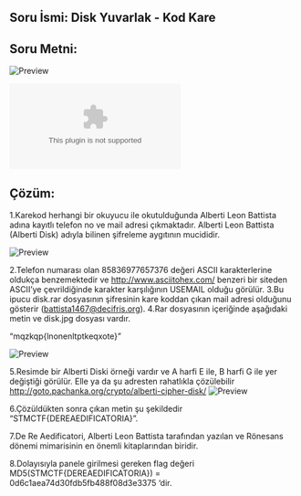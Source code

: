 

## Soru İsmi: Disk Yuvarlak - Kod Kare

## Soru Metni: 
![Preview](https://github.com/stmctf/stmctf17/blob/master/CRYPTO/DiskYuvarlakKodKare/d02f7fa78908987a9460a4decbb1a927.png)

![f93f75f8cae4a51cdd9b491a7c11c69d.zip](https://github.com/stmctf/stmctf17/blob/master/CRYPTO/DiskYuvarlakKodKare/f93f75f8cae4a51cdd9b491a7c11c69d.zip)


## Çözüm: 

1.Karekod herhangi bir okuyucu ile okutulduğunda Alberti Leon Battista adına kayıtlı telefon no ve mail adresi çıkmaktadır. Alberti Leon Battista (Alberti Disk) adıyla bilinen şifreleme aygıtının mucididir. 
 
![Preview](https://github.com/stmctf/stmctf17/blob/master/CRYPTO/DiskYuvarlakKodKare/disk1.png)

2.Telefon numarası olan 85836977657376 değeri ASCII karakterlerine oldukça benzemektedir ve http://www.asciitohex.com/ benzeri bir siteden ASCII’ye çevrildiğinde karakter karşılığının USEMAIL olduğu görülür.
3.Bu ipucu disk.rar dosyasının şifresinin kare koddan çıkan mail adresi olduğunu gösterir (battista1467@decifris.org). 
4.Rar dosyasının içeriğinde aşağıdaki metin  ve disk.jpg dosyası vardır. 

“mqzkqp{lnonenltptkeqxote}”
 
 ![Preview](https://github.com/stmctf/stmctf17/blob/master/CRYPTO/DiskYuvarlakKodKare/disk2.png)
 
5.Resimde bir Alberti Diski örneği vardır ve A harfi E ile, B harfi G ile yer değiştiği görülür. Elle ya da şu adresten rahatlıkla çözülebilir http://goto.pachanka.org/crypto/alberti-cipher-disk/
 ![Preview](https://github.com/stmctf/stmctf17/blob/master/CRYPTO/DiskYuvarlakKodKare/disk3.png)
 
6.Çözüldükten sonra çıkan metin şu şekildedir  “STMCTF{DEREAEDIFICATORIA}”. 

7.De Re Aedificatori, Alberti Leon Battista tarafından yazılan ve Rönesans dönemi mimarisinin en önemli kitaplarından biridir. 

8.Dolayısıyla panele girilmesi gereken flag değeri MD5(STMCTF{DEREAEDIFICATORIA}) = 0d6c1aea74d30fdb5fb488f08d3e3375 ‘dir. 
